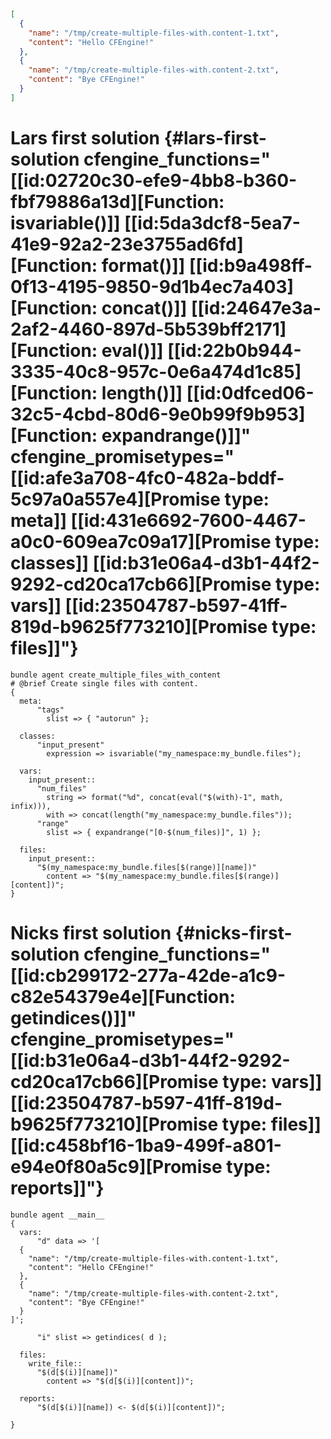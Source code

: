 ``` json
[
  {
    "name": "/tmp/create-multiple-files-with.content-1.txt",
    "content": "Hello CFEngine!"
  },
  {
    "name": "/tmp/create-multiple-files-with.content-2.txt",
    "content": "Bye CFEngine!"
  }
]
```

# Lars first solution {#lars-first-solution cfengine_functions="[[id:02720c30-efe9-4bb8-b360-fbf79886a13d][Function: isvariable()]] [[id:5da3dcf8-5ea7-41e9-92a2-23e3755ad6fd][Function: format()]] [[id:b9a498ff-0f13-4195-9850-9d1b4ec7a403][Function: concat()]] [[id:24647e3a-2af2-4460-897d-5b539bff2171][Function: eval()]] [[id:22b0b944-3335-40c8-957c-0e6a474d1c85][Function: length()]] [[id:0dfced06-32c5-4cbd-80d6-9e0b99f9b953][Function: expandrange()]]" cfengine_promisetypes="[[id:afe3a708-4fc0-482a-bddf-5c97a0a557e4][Promise type: meta]] [[id:431e6692-7600-4467-a0c0-609ea7c09a17][Promise type: classes]] [[id:b31e06a4-d3b1-44f2-9292-cd20ca17cb66][Promise type: vars]] [[id:23504787-b597-41ff-819d-b9625f773210][Promise type: files]]"}

``` {.cfengine3 tangle="managing_files_described_by_a_data_container-lars-v0.cf"}
bundle agent create_multiple_files_with_content
# @brief Create single files with content.
{
  meta:
      "tags"
        slist => { "autorun" };

  classes:
      "input_present"
        expression => isvariable("my_namespace:my_bundle.files");

  vars:
    input_present::
      "num_files"
        string => format("%d", concat(eval("$(with)-1", math, infix))),
        with => concat(length("my_namespace:my_bundle.files"));
      "range"
        slist => { expandrange("[0-$(num_files)]", 1) };

  files:
    input_present::
      "$(my_namespace:my_bundle.files[$(range)][name])"
        content => "$(my_namespace:my_bundle.files[$(range)][content])";
}
```

# Nicks first solution {#nicks-first-solution cfengine_functions="[[id:cb299172-277a-42de-a1c9-c82e54379e4e][Function: getindices()]]" cfengine_promisetypes="[[id:b31e06a4-d3b1-44f2-9292-cd20ca17cb66][Promise type: vars]] [[id:23504787-b597-41ff-819d-b9625f773210][Promise type: files]] [[id:c458bf16-1ba9-499f-a801-e94e0f80a5c9][Promise type: reports]]"}

``` {.cfengine3 tangle="managing_files_described_by_a_data_container-nick-v0.cf"}
bundle agent __main__
{
  vars:
      "d" data => '[
  {
    "name": "/tmp/create-multiple-files-with.content-1.txt",
    "content": "Hello CFEngine!"
  },
  {
    "name": "/tmp/create-multiple-files-with.content-2.txt",
    "content": "Bye CFEngine!"
  }
]';

      "i" slist => getindices( d );

  files:
    write_file::
      "$(d[$(i)][name])"
        content => "$(d[$(i)][content])";

  reports:
      "$(d[$(i)][name]) <- $(d[$(i)][content])";

}

```

